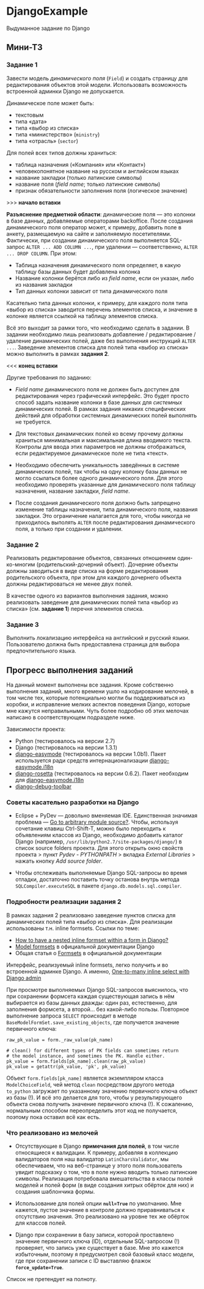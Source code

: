 # DjangoExample

Выдуманное задание по Django

## Мини-ТЗ

### Задание 1

Завести модель *динамического поля* (`Field`) и создать страницу для редактирования объектов этой модели.  Использовать возможность встроенной админки Django не допускается.

Динамическое поле может быть:

  * текстовым
  * типа «дата»
  * типа «выбор из списка»
  * типа «министерство» (`ministry`)
  * типа «отрасль» (`sector`)

Для полей всех типов должны храниться:

  * таблица назначения («Компания» или «Контакт»)
  * человекопонятное название на русском и английском языках
  * название закладки (только латинские символы)
  * название поля (*field name*; только латинские символы)
  * признак обязательности заполнения поля (логическое значение)

\>>> **начало вставки**

**Разъяснение предметной области**: динамические поля — это колонки в базе данных, добавляемые операторами backoffice.  После создания динамического поля оператор может, к примеру, добавить поле в анкету, размещаемую на сайте и заполняемую посетителями.  Фактически, при создании динамического поля выполняется SQL-запрос `ALTER ... ADD COLUMN ...`, при удалении — соответственно, `ALTER ... DROP COLUMN`.  При этом:

  * Таблица назначения динамического поля определяет, в какую таблицу базы данных будет добавлена колонка
  * Название колонки берётся либо из *field name*, если он указан, либо из названия закладки
  * Тип данных колонки зависит от типа динамического поля

Касательно типа данных колонки, к примеру, для каждого поля типа «выбор из списка» заводится перечень элементов списка, и значение в колонке является ссылкой на таблицу элементов списка.

Всё это выходит за рамки того, что необходимо сделать в задании.  В задании необходимо лишь реализовать добавление / редактирование / удаление динамических полей, даже без выполнения инструкций `ALTER ...`.  Заведение элементов списка для полей типа «выбор из списка» можно выполнить в рамках **задания 2**.

\<<< **конец вставки**

Другие требования по заданию:

  * *Field name* динамического поля не должен быть доступен для редактирования через графический интерфейс.  Это будет просто способ задать название колонки в базе данных для *системных* динамических полей.  В рамках задания никаких специфических действий для обработки системных динамических полей выполнять не требуется.

  * Для текстовых динамических полей ко всему прочему должны храниться минимальная и максимальная длина вводимого текста.  Контролы для ввода этих параметров не должны отображаться, если редактируемое динамическое поле не типа «текст».

  * Необходимо обеспечить уникальность заведённых в системе динамических полей, так чтобы на одну колонку базы данных не могло ссылаться более одного динамического поля.  Для этого необходимо проверять указанные для динамического поля таблицу назначения, название закладки, *field name*.

  * После создания динамического поля должно быть запрещено изменение таблицы назначения, типа динамического поля, названия закладки.  Это ограничение налагается для того, чтобы никогда не приходилось выполять `ALTER` после редактирования динамического поля, а только при создании и удалении.

### Задание 2

Реализовать редактирование объектов, связанных отношением один-ко-многим (родительский-дочерний объект).  Дочерние объекты должны заводиться в виде списка на форме редактирования родительского объекта, при этом для каждого дочернего объекта должны редактироваться не менее двух полей.

В качестве одного из вариантов выполнения задания, можно реализовать заведение для динамических полей типа «выбор из списка» (см. **задание 1**) перечня элементов списка.

### Задание 3

Выполнить локализацию интерфейса на английский и русский языки.  Пользователю должна быть предоставлена страница для выбора предпочтительного языка.

## Прогресс выполнения заданий

На данный момент выполнены все задания.  Кроме собственно выполнения заданий, много времени ушло на кодирование мелочей, в том числе тех, которые потенциально могли бы поддерживаться из коробки, и исправление мелких аспектов поведения Django, которые мне кажутся неправильными.  Чуть более подробно об этих мелочах написано в соответствующем подразделе ниже.

Зависимости проекта:

  * Python (тестировалось на версии 2.7)
  * Django (тестировалось на версии 1.3.1)
  * [django-easymode][] (тестировалось на версии 1.0b1).  Пакет используется ради средств интернационализации [django-easymode.i18n][]
  * [django-rosetta][] (тестировалось на версии 0.6.2).  Пакет необходим для [django-easymode.i18n][]
  * [django-debug-toolbar][]

### Советы касательно разработки на Django

  * Eclipse + PyDev — довольно вменяемая IDE.  Единственная значимая проблема — [Go to arbitrary module source\?][1].  Чтобы, используя сочетание клавиш Ctrl-Shift-T, можно было переходить к объявлениям классов из Django, необходимо добавить каталог Django (например, `/usr/lib/python2.7/site-packages/django/`) в список source folders проекта.  Для этого открыть окно свойств проекта > пункт *Pydev - PYTHONPATH* > вкладка *External Libraries* > нажать кнопку *Add source folder*.

  * Чтобы отслеживать выполняемые Django SQL-запросы во время отладки, достаточно поставить точку останова внутрь метода `SQLCompiler.executeSQL` в пакете `django.db.models.sql.compiler`.

### Подробности реализации задания 2

В рамках задания 2 реализовано заведение пунктов списка для динамических полей типа «выбор из списка».  Для реализации использованы т.н. inline formsets.  Ссылки по теме:

  * [How to have a nested inline formset within a form in Django?][formsets1]
  * [Model formsets][formsets2] в официальной документации Django
  * Общая статья о [Formsets][formsets3] в официальной документации

Интерфейс, реализуемый inline formsets, легко получить и во встроенной админке Django.  А именно, [One-to-many inline select with Django admin][formsets4]

При просмотре выполняемых Django SQL-запросов выяснилось, что при сохранении формсета каждая существующая запись в нём выбирается из базы данных дважды: один раз, естественно, для заполнения формсета, а второй… без какой-либо пользы.  Повторное выполнение запроса `SELECT` происходит в методе `BaseModelFormSet.save_existing_objects`, где получается значение первичного ключа:

    raw_pk_value = form._raw_value(pk_name)

    # clean() for different types of PK fields can sometimes return
    # the model instance, and sometimes the PK. Handle either.
    pk_value = form.fields[pk_name].clean(raw_pk_value)
    pk_value = getattr(pk_value, 'pk', pk_value)

Объект `form.fields[pk_name]` является экземпляром класса `ModelChoiceField`, чей метод `clean` посредством другого метода `to_python` загружает по указанному значению первичного ключа объект из базы (!).  И всё это делается для того, чтобы у результирующего объекта снова получить значение первичного ключа (!).  К сожалению, нормальным способом переопределить этот код не получается, поэтому пока оставил всё как есть.

### Что реализовано из мелочей

  * Отсутствующие в Django **примечания для полей**, в том числе относящиеся к валидации.  К примеру, добавляя в коллекцию валидаторов поля наш валидатор `LatinCharsValidator`, мы обеспечиваем, что на веб-странице у этого поля пользователь увидит подсказку о том, что в поле нужно вводить только латинские символы.  Реализация потребовала вмешательства в классы полей моделей и полей форм (в виде создания хитрых обёрток для них) и создания шаблончика формы.

  * Использование для полей опции **`null=True`** по умолчанию.  Мне кажется, пустое значение в контроле должно приравниваться к отсутствию значения.  Это реализовано на уровне тех же обёрток для классов полей.

  * Django при сохранении в базу записи, которой проставлено значение первичного ключа (ID), отдельным SQL-запросом (!) проверяет, что запись уже существует в базе.  Мне это кажется избыточным, поэтому я предусмотрел свой базовый класс модели, где при сохранении записи с ID выставляю флажок **`force_update=True`**.

Список не претендует на полноту.


[django-easymode]: http://pypi.python.org/pypi/django-easymode/
[django-easymode.i18n]: http://packages.python.org/django-easymode/i18n/api.html
[django-rosetta]: http://pypi.python.org/pypi/django-rosetta/
[django-debug-toolbar]: https://github.com/django-debug-toolbar/django-debug-toolbar#readme

[formsets1]: http://stackoverflow.com/questions/5518826/
[formsets2]: https://docs.djangoproject.com/en/1.3/topics/forms/modelforms/#model-formsets
[formsets3]: https://docs.djangoproject.com/en/1.3/topics/forms/formsets/
[formsets4]: http://stackoverflow.com/questions/6034047/

[1]: http://stackoverflow.com/questions/7392461/
